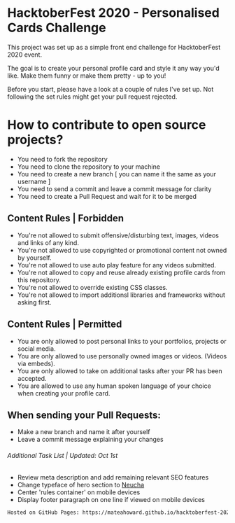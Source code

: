 # HacktoberFest 2020 - Personalised Cards Challenge

This project was set up as a simple front end challenge for HacktoberFest 2020 event. 

The goal is to create your personal profile card and style it any way you'd like. 
Make them funny or make them pretty - up to you!

Before you start, please have a look at a couple of rules I've set up. 
Not following the set rules might get your pull request rejected.

# How to contribute to open source projects? 

- You need to fork the repository
- You need to clone the repository to your machine
- You need to create a new branch [ you can name it the same as your username ]
- You need to send a commit and leave a commit message for clarity
- You need to create a Pull Request and wait for it to be merged 


## Content Rules | Forbidden
- You're not allowed to submit offensive/disturbing text, images, videos and links of any kind.
- You're not allowed to use copyrighted or promotional content not owned by yourself.
- You're not allowed to use auto play feature for any videos submitted.
- You're not allowed to copy and reuse already existing profile cards from this repository.
- You're not allowed to override existing CSS classes. 
- You're not allowed to import additionsl libraries and frameworks without asking first.

## Content Rules | Permitted
- You are only allowed to post personal links to your portfolios, projects or social media.
- You are only allowed to use personally owned images or videos. (Videos via embeds).
- You are only allowed to take on additional tasks after your PR has been accepted.
- You are allowed to use any human spoken language of your choice when creating your profile card.

## When sending your Pull Requests:
* Make a new branch and name it after yourself 
* Leave a commit message explaining your changes

###### Additional Task List | Updated: Oct 1st
* Review meta description and add remaining relevant SEO features
* Change typeface of hero section to [Neucha](https://fonts.google.com/specimen/Neucha)
* Center 'rules container' on mobile devices
* Display footer paragraph on one line if viewed on mobile devices


```bash
Hosted on GitHub Pages: https://mateahoward.github.io/hacktoberfest-2020/
```
